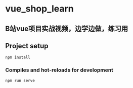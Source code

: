 # vue_shop_learn

## B站vue项目实战视频，边学边做，练习用
## Project setup
```
npm install
```

### Compiles and hot-reloads for development
```
npm run serve
